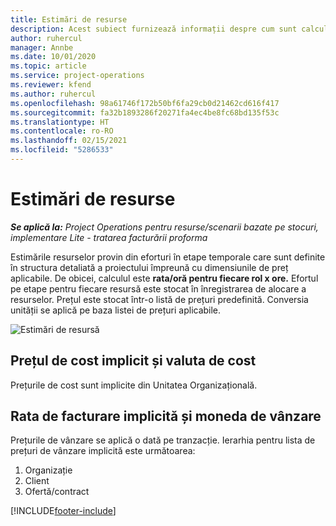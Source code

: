 ```yaml
---
title: Estimări de resurse
description: Acest subiect furnizează informații despre cum sunt calculate estimările de resurse în Project Operations.
author: ruhercul
manager: Annbe
ms.date: 10/01/2020
ms.topic: article
ms.service: project-operations
ms.reviewer: kfend
ms.author: ruhercul
ms.openlocfilehash: 98a61746f172b50bf6fa29cb0d21462cd616f417
ms.sourcegitcommit: fa32b1893286f20271fa4ec4be8fc68bd135f53c
ms.translationtype: HT
ms.contentlocale: ro-RO
ms.lasthandoff: 02/15/2021
ms.locfileid: "5286533"
---
```

# <a name="resource-estimates"></a>Estimări de resurse

_**Se aplică la:** Project Operations pentru resurse/scenarii bazate pe stocuri, implementare Lite - tratarea facturării proforma_

Estimările resurselor provin din eforturi în etape temporale care sunt definite în structura detaliată a proiectului împreună cu dimensiunile de preț aplicabile. De obicei, calculul este **rata/oră pentru fiecare rol x ore.** Efortul pe etape pentru fiecare resursă este stocat în înregistrarea de alocare a resurselor. Prețul este stocat într-o listă de prețuri predefinită. Conversia unității se aplică pe baza listei de prețuri aplicabile.

![Estimări de resursă](./media/navigation12.png)

## <a name="default-cost-price-and-cost-currency"></a>Prețul de cost implicit și valuta de cost

Prețurile de cost sunt implicite din Unitatea Organizațională.

## <a name="default-bill-rate-and-sales-currency"></a>Rata de facturare implicită și moneda de vânzare

Prețurile de vânzare se aplică o dată pe tranzacție. Ierarhia pentru lista de prețuri de vânzare implicită este următoarea:

1. Organizație
2. Client
3. Ofertă/contract


[!INCLUDE[footer-include](../includes/footer-banner.md)]